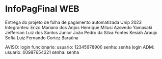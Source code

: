 # InfoPagFinal WEB
Entrega do projeto de folha de pagamento automatizada Unip 2023 
Integrantes: Enzo Mariano dos Anjos
Henrique Mitusi Azevedo Yamasaki
Jefferson Luiz dos Santos Junior
João Pedro da Silva Fontes
Kesiah Araujo Sofia
Luiz Fernando Cortez Baraúna 

AVISO:
login funcionario: usuario: 12345678900 senha: senha
login ADM: usuario: 00987654321 senha: senha
